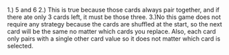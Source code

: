 1.) 5 and 6
2.) This is true because those cards always pair together, and if there ate only 3 cards left, it must be those three.
3.)No this game does not require any strategy because the cards are shuffled at the start, so the next card will be the same no matter which cards you replace. Also, each card only pairs with a single other card value so it does not matter which card is selected. 